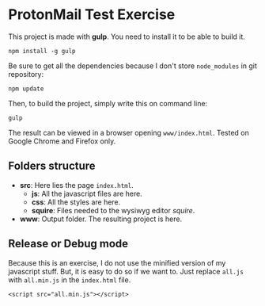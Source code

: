 # ProtonMail Test Exercise

This project is made with __gulp__. You need to install it to be able to build it.

```
npm install -g gulp
```

Be sure to get all the dependencies because I don't store `node_modules` in git repository:

```
npm update
```

Then, to build the project, simply write this on command line:

```
gulp
```

The result can be viewed in a browser opening `www/index.html`.
Tested on Google Chrome and Firefox only.


## Folders structure

* __src__: Here lies the page `index.html`.
  * __js__: All the javascript files are here.
  * __css__: All the styles are here.
  * __squire__: Files needed to the wysiwyg editor _squire_.
* __www__: Output folder. The resulting project is here.


## Release or Debug mode

Because this is an exercise, I do not use the minified version of my javascript stuff. But, it is easy to do so if we want to. Just replace `all.js` with `all.min.js` in the `index.html` file.

```
<script src="all.min.js"></script>
```
